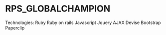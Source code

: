 RPS_GLOBALCHAMPION
==================


Technologies:
Ruby
Ruby on rails
Javascript
Jquery
AJAX
Devise
Bootstrap
Paperclip
